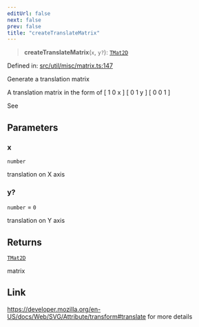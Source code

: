 ```yaml
---
editUrl: false
next: false
prev: false
title: "createTranslateMatrix"
---
```


> **createTranslateMatrix**(`x`, `y?`): [`TMat2D`](/api/type-aliases/tmat2d/)

Defined in: [src/util/misc/matrix.ts:147](https://github.com/fabricjs/fabric.js/blob/b4f67b1cfd353d0e2763b168e07bce6b67895452/src/util/misc/matrix.ts#L147)

Generate a translation matrix

A translation matrix in the form of
[ 1 0 x ]
[ 0 1 y ]
[ 0 0 1 ]

See

## Parameters

### x

`number`

translation on X axis

### y?

`number` = `0`

translation on Y axis

## Returns

[`TMat2D`](/api/type-aliases/tmat2d/)

matrix

## Link

https://developer.mozilla.org/en-US/docs/Web/SVG/Attribute/transform#translate for more details
